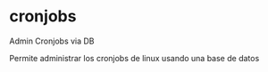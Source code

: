 # cronjobs
Admin Cronjobs via DB

Permite administrar los cronjobs de linux usando una base de datos
